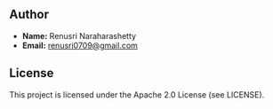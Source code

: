 
## Author

- **Name:** Renusri Naraharashetty
- **Email:** renusri0709@gmail.com


## License

This project is licensed under the Apache 2.0 License (see LICENSE).

